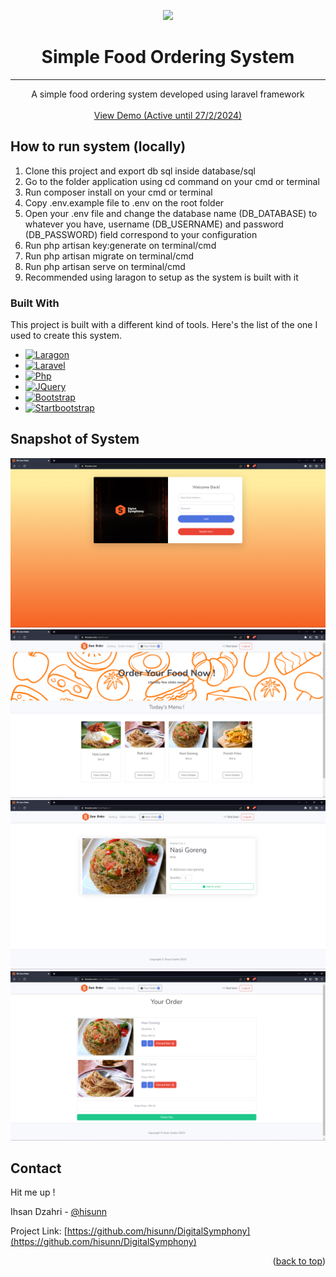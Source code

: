 <p align="center"><a href="https://laravel.com" target="_blank"><img src="https://raw.githubusercontent.com/laravel/art/master/logo-lockup/5%20SVG/2%20CMYK/1%20Full%20Color/laravel-logolockup-cmyk-red.svg" width="400"></a></p>

  <h1 align="center">Simple Food Ordering System</h1>
  <hr>
  <p align="center">
    A simple food ordering system developed using laravel framework
    <br />
    <br />
    <a href="https://hisunn.com/">View Demo (Active until 27/2/2024)</a>  
  </p>
</div>


## How to run system (locally)

1. Clone this project and export db sql inside database/sql 
2. Go to the folder application using cd command on your cmd or terminal
3. Run composer install on your cmd or terminal
4. Copy .env.example file to .env on the root folder
5. Open your .env file and change the database name (DB_DATABASE) to whatever you have, username (DB_USERNAME) and password (DB_PASSWORD) field correspond to your configuration
6. Run php artisan key:generate on terminal/cmd
7. Run php artisan migrate on terminal/cmd
8. Run php artisan serve on terminal/cmd
9. Recommended using laragon to setup as the system is built with it


### Built With

This project is built with a different kind of tools. Here's the list of the one I used to create this system.

* [![Laragon][Laragon.com]][Laragon-url]
* [![Laravel][Laravel.com]][Laravel-url]
* [![Php][Php.net]][Php-url]
* [![JQuery][JQuery.com]][JQuery-url]
* [![Bootstrap][Bootstrap.com]][Bootstrap-url]
* [![Startbootstrap][Startbootstrap.com]][Startbootstrap-url]


## Snapshot of System

![Login Screen](./public/readme_content/LoginPage.png)
![Dashboard Screen](./public/readme_content/Dashboard.png)
![Menu Screen](./public/readme_content/Menu.png)
![OrderPage Screen](./public/readme_content/OrderPage.png)


## Contact
Hit me up !

Ihsan Dzahri - [@hisunn](https://github.com/hisunn) 

Project Link: [https://github.com/hisunn/DigitalSymphony](https://github.com/hisunn/DigitalSymphony)

<p align="right">(<a href="#top">back to top</a>)</p>



[Laragon.com]:https://img.shields.io/badge/Laragon-36a4ff?style=for-the-badge&logo=Laragon&logoColor=white
[Laragon-url]:https://laragon.org/
[Laravel.com]:https://img.shields.io/badge/Laravel-f32b1f?style=for-the-badge&logo=Laravel&logoColor=white
[Laravel-url]:https://laravel.com/
[Bootstrap.com]: https://img.shields.io/badge/Bootstrap-563D7C?style=for-the-badge&logo=bootstrap&logoColor=white
[Bootstrap-url]: https://getbootstrap.com
[Startbootstrap.com]: https://img.shields.io/badge/Startbootstrap-dc3d30?style=for-the-badge&logo=bootstrap&logoColor=white
[Startbootstrap-url]: https://startbootstrap.com/
[JQuery.com]: https://img.shields.io/badge/jQuery-0769AD?style=for-the-badge&logo=jquery&logoColor=white
[JQuery-url]: https://jquery.com
[Php.net]:https://img.shields.io/badge/PHP-697AB1?style=for-the-badge&logo=Php&logoColor=white
[Php-url]:https://www.php.net/
